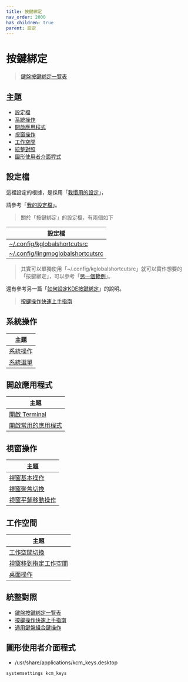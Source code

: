```yaml
---
title: 按鍵綁定
nav_order: 2000
has_children: true
parent: 設定
---
```



# 按鍵綁定

> [鍵盤按鍵綁定一覽表](https://samwhelp.github.io/note-about-lingmo/read/cheatsheet/keybind.html)




## 主題

* [設定檔](#設定檔)
* [系統操作](#系統操作)
* [開啟應用程式](#開啟應用程式)
* [視窗操作](#視窗操作)
* [工作空間](#工作空間)
* [統整對照](#統整對照)
* [圖形使用者介面程式](#圖形使用者介面程式)




## 設定檔

這裡設定的根據，是採用「[我慣用的設定](https://github.com/samwhelp/lingmo-adjustment/tree/main/prototype/main/lingmo-config/locale/en_us/Lingmo-Dark)」，

請參考「[我的設定檔](https://github.com/samwhelp/lingmo-adjustment/tree/main/prototype/main/lingmo-config/locale/en_us/Lingmo-Dark/asset/overlay/etc/skel/.config)」。


> 關於「按鍵綁定」的設定檔，有兩個如下

| 設定檔 |
| ----- |
| [~/.config/kglobalshortcutsrc](https://github.com/samwhelp/lingmo-adjustment/blob/main/prototype/main/lingmo-config/locale/en_us/Lingmo-Dark/asset/overlay/etc/skel/.config/kglobalshortcutsrc) |
| [~/.config/lingmoglobalshortcutsrc](https://github.com/samwhelp/lingmo-adjustment/blob/main/prototype/main/lingmo-config/locale/en_us/Lingmo-Dark/asset/overlay/etc/skel/.config/lingmoglobalshortcutsrc) |


> 其實可以單獨使用「~/.config/kglobalshortcutsrc」就可以實作想要的「按鍵綁定」，可以參考「[另一個範例](https://github.com/samwhelp/lingmo-adjustment/tree/main/prototype/main/lingmo-config/locale/en_us/KglobalshortcutOnly-Lingmo-Dark)」。

還有參考另一篇「[如何設定KDE按鍵綁定](https://samwhelp.github.io/note-about-kde/read/howto/config-keybind-by-command.html)」的說明。

> [按鍵操作快速上手指南](https://samwhelp.github.io/system-modeling/read/zh_tw/quick-start)




## 系統操作

| 主題 |
| --- |
| [系統操作](keybind/system-control) |
| [系統選單](keybind/system-menu) |




## 開啟應用程式

| 主題 |
| --- |
| [開啟 Terminal](keybind/application-launch-terminal) |
| [開啟常用的應用程式](keybind/application-launch-favorite) |




## 視窗操作

| 主題 |
| --- |
| [視窗基本操作](keybind/window-control) |
| [視窗聚焦切換](keybind/window-focus) |
| [視窗平鋪移動操作](keybind/window-tiling-move) |




## 工作空間

| 主題 |
| --- |
| [工作空間切換](keybind/workspace-switch) |
| [視窗移到指定工作空間](keybind/window-move-to-workspace) |
| [桌面操作](keybind/desktop-control) |




## 統整對照

* [鍵盤按鍵綁定一覽表](https://samwhelp.github.io/note-about-lingmo/read/cheatsheet/keybind.html)
* [按鍵操作快速上手指南](https://samwhelp.github.io/system-modeling/read/zh_tw/quick-start)
* [通用鍵盤組合鍵操作](https://samwhelp.github.io/system-modeling/read/zh_tw/spec-keybind-common)




## 圖形使用者介面程式

* /usr/share/applications/kcm_keys.desktop

``` sh
systemsettings kcm_keys
```
